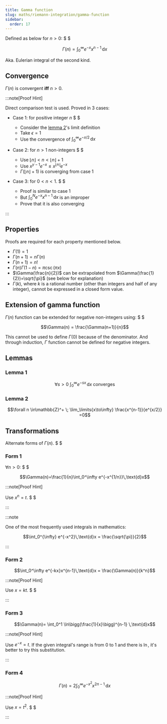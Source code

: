 ```yaml
---
title: Gamma function
slug: maths/riemann-integration/gamma-function
sidebar:
  order: 17
---
```


Defined as below for $n\gt 0$: $ $

```math
\Gamma(n)=\int_0^\infty e^{-x}x^{n-1}\,\text{d}x
```

Aka. Eulerian integral of the second kind.

## Convergence

$\Gamma(n)$ is convergent **iff** $n \gt 0$.

:::note[Proof Hint]

Direct comparison test is used. Proved in 3 cases:

- Case 1: for positive integer $n$ $ $
  - Consider the [lemma 2](#lemma-2)'s limit definition
  - Take $\epsilon=1$
  - Use the convergence of $\int_0^\infty e^{-x/2}\,\text{d}x$
- Case 2: for $n \gt 1$ non-integers $ $

  - Use $\lfloor n \rfloor \lt n \lt \lfloor n \rfloor + 1$
  - Use $x^{y-1}e^{-x} \le x^{\lfloor n \rfloor}e^{-x}$
  - $\Gamma(\lfloor n \rfloor + 1)$ is converging from case 1

- Case 3: for $0 \lt n \lt 1$. $ $
  - Proof is similar to case 1
  - But $\int_0^N e^{-x}x^{n-1}\,\text{d}x$ is an improper
  - Prove that it is also converging

:::

## Properties

Proofs are required for each property mentioned below.

- $\Gamma(1)=1$
- $\Gamma(n+1)=n\Gamma(n)$
- $\Gamma(n+1)=n!$
- $\Gamma(n) \Gamma(1-n) = \pi \csc(\pi x)$
- $\Gamma(\frac{n}{2})$ can be extrapolated from
  $\Gamma(\frac{1}{2})=\sqrt{\pi}$ (see below for explanation)
- $\Gamma(k)$, where $k$ is a rational number (other than integers and half of
  any integer), cannot be expressed in a closed form value.

## Extension of gamma function

$\Gamma(n)$ function can be extended for negative non-integers using: $ $

```math
\Gamma(n) = \frac{\Gamma(n+1)}{n}
```

This cannot be used to define $\Gamma(0)$ because of the denominator. And
through induction, $\Gamma$ function cannot be defined for negative integers.

## Lemmas

### Lemma 1

```math
\forall s \gt 0 \; \int_0^\infty e^{-sx}\,\text{d}x\;\text{converges}
```

### Lemma 2

```math
\forall n \in\mathbb{Z}^+
\;
\lim_\limits{x\to\infty}
\frac{x^{n-1}}{e^{x/2}}
=0
```

## Transformations

Alternate forms of $\Gamma(n)$. $ $

### Form 1

$\forall n \gt 0$: $ $

```math
\Gamma(n)=\frac{1}{n}\int_0^\infty e^{-x^{1/n}}\,\text{d}x
```

:::note[Proof Hint]

Use $x^n=t$. $ $

:::

:::note

One of the most frequently used integrals in mathematics:

```math
\int_0^{\infty} e^{-x^2}\,\text{d}x = \frac{\sqrt{\pi}}{2}
```

:::

### Form 2

```math
\int_0^\infty e^{-kx}x^{n-1}\,\text{d}x
=
\frac{\Gamma(n)}{k^n}
```

:::note[Proof Hint]

Use $x=kt$. $ $

:::

### Form 3

```math
\Gamma(n)=
\int_0^1 \ln\bigg(\frac{1}{x}\bigg)^{n-1} \,\text{d}x
```

:::note[Proof Hint]

Use $e^{-x}=t$. If the given integral's range is from $0$ to $1$ and there is
$\ln$, it's better to try this substitution.

:::

### Form 4

```math
\Gamma(n) = 2 \int_0^\infty e^{-x^2} x^{2n-1}\,\text{d}x
```

:::note[Proof Hint]

Use $x=t^2$. $ $

:::
